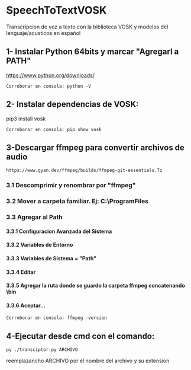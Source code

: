 # SpeechToTextVOSK
Transcripcion de voz a texto con la biblioteca VOSK y modelos del lenguaje/acusticos en español


## 1- Instalar Python 64bits y marcar "Agregarl a PATH"  
	
https://www.python.org/downloads/

	Corroborar en consola: python -V


## 2- Instalar dependencias de VOSK:

pip3 install vosk

	Corroborar en consola: pip show vosk


## 3-Descargar ffmpeg para convertir archivos de audio

	https://www.gyan.dev/ffmpeg/builds/ffmpeg-git-essentials.7z

### 3.1 Descomprimir y renombrar por "ffmpeg"
### 3.2 Mover a carpeta familiar. Ej: C:\ProgramFiles
### 3.3 Agregar al Path 
#### 3.3.1 Configuracion Avanzada del Sistema
#### 3.3.2 Variables de Entorno
#### 3.3.3 Variables de Sistema = "Path"
#### 3.3.4 Editar
#### 3.3.5 Agregar la ruta donde se guardo la carpeta ffmpeg concatenando \bin
#### 3.3.6 Aceptar...

	Corroborar en consola: ffmpeg -version


## 4-Ejecutar desde cmd con el comando:
	
	py ./transciptor.py ARCHIVO

 reemplazancho ARCHIVO por el nombre del archivo y su extension